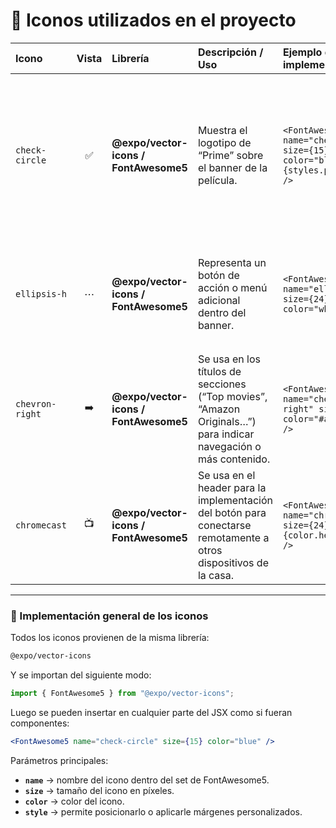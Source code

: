 # 🧭 Iconos utilizados en el proyecto

| Icono           | Vista | Librería                              | Descripción / Uso                                                                                                 | Ejemplo de implementación                                                              | Explicación                                                                                                                                                                             |
| :-------------- | :---: | :------------------------------------ | :---------------------------------------------------------------------------------------------------------------- | :------------------------------------------------------------------------------------- | :-------------------------------------------------------------------------------------------------------------------------------------------------------------------------------------- |
| `check-circle`  |   ✅   | **@expo/vector-icons / FontAwesome5** | Muestra el logotipo de “Prime” sobre el banner de la película.                                                    | `<FontAwesome5 name="check-circle" size={15} color="blue" style={styles.primeLogo} />` | Este icono se usa para indicar que el contenido está incluido con la suscripción Prime. Se importa desde `@expo/vector-icons` y se coloca de forma absoluta sobre la imagen del banner. |
| `ellipsis-h`    |   ⋯   | **@expo/vector-icons / FontAwesome5** | Representa un botón de acción o menú adicional dentro del banner.                                                 | `<FontAwesome5 name="ellipsis-h" size={24} color="white" />`                           | Implementado dentro de un `TouchableOpacity` para generar un botón interactivo que ejecuta la función `FuncRandom` al pulsarlo.                                                         |
| `chevron-right` |   ➡️  | **@expo/vector-icons / FontAwesome5** | Se usa en los títulos de secciones (“Top movies”, “Amazon Originals…”) para indicar navegación o más contenido.   | `<FontAwesome5 name="chevron-right" size={12} color="#a3a3a3ff" />`                    | Refuerza la jerarquía visual mostrando que las listas son desplazables hacia la derecha.                                                                                                |
| `chromecast`    |   📺  | **@expo/vector-icons / FontAwesome5** | Se usa en el header para la implementación del botón para conectarse remotamente a otros dispositivos de la casa. | `<FontAwesome5 name="chromecast" size={24} color={color.headerColor}  />`              | Permite representar la funcionalidad de conexión inalámbrica mediante el icono de transmisión.                                                                                          |

---

### 🧩 Implementación general de los iconos

Todos los iconos provienen de la misma librería:

```bash
@expo/vector-icons
```

Y se importan del siguiente modo:

```javascript
import { FontAwesome5 } from "@expo/vector-icons";
```

Luego se pueden insertar en cualquier parte del JSX como si fueran componentes:

```jsx
<FontAwesome5 name="check-circle" size={15} color="blue" />
```

Parámetros principales:

* **`name`** → nombre del icono dentro del set de FontAwesome5.
* **`size`** → tamaño del icono en píxeles.
* **`color`** → color del icono.
* **`style`** → permite posicionarlo o aplicarle márgenes personalizados.
